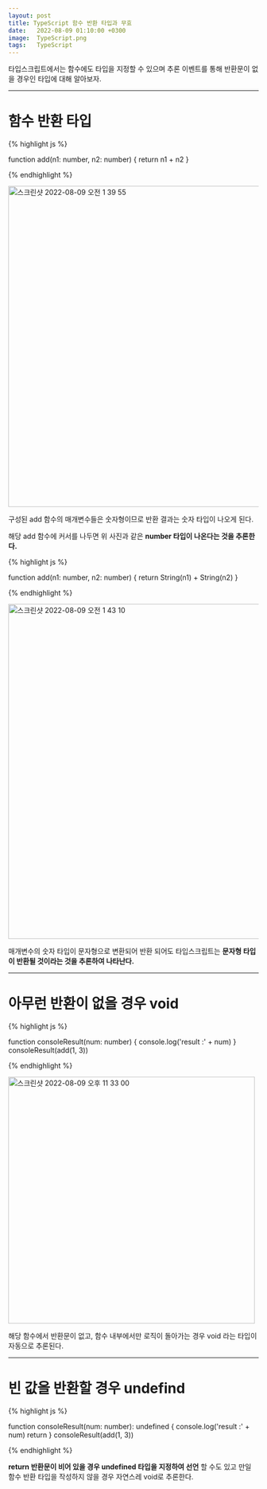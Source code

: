 ```yaml
---
layout: post
title: TypeScript 함수 반환 타입과 무효
date:   2022-08-09 01:10:00 +0300
image:  TypeScript.png
tags:   TypeScript
---
```


타입스크립트에서는 함수에도 타입을 지정할 수 있으며 추론 이벤트를 통해 반환문이 없을 경우인 타입에 대해 알아보자.

---


# 함수 반환 타입

{% highlight js %}

function add(n1: number, n2: number) {
  return n1 + n2
}

{% endhighlight %}

<img width="645" alt="스크린샷 2022-08-09 오전 1 39 55" src="https://user-images.githubusercontent.com/78064720/183469078-060c59d5-de91-480b-ad20-3273cd920d7a.png">

구성된 add 함수의 매개변수들은 숫자형이므로 반환 결과는 숫자 타입이 나오게 된다.

해당 add 함수에 커서를 나두면 위 사진과 같은 __number 타입이 나온다는 것을 추론한다.__

{% highlight js %}

function add(n1: number, n2: number) {
  return String(n1) + String(n2)
}

{% endhighlight %}

<img width="673" alt="스크린샷 2022-08-09 오전 1 43 10" src="https://user-images.githubusercontent.com/78064720/183469643-5b1b94a5-78fe-4cd3-8e13-c1aabbc5bff7.png">

매개변수의 숫자 타입이 문자형으로 변환되어 반환 되어도 타입스크립트는 __문자형 타입이 반환될 것이라는 것을 추론하여 나타난다.__

---

# 아무런 반환이 없을 경우 void

{% highlight js %}

function consoleResult(num: number) {
 console.log('result :' + num)
}
consoleResult(add(1, 3))

{% endhighlight %}

<img width="496" alt="스크린샷 2022-08-09 오후 11 33 00" src="https://user-images.githubusercontent.com/78064720/183676350-909f150f-b643-4003-af3f-4e92dea30722.png">


해당 함수에서 반환문이 없고, 함수 내부에서만 로직이 돌아가는 경우 void 라는 타입이 자동으로 추론된다.

---

# 빈 값을 반환할 경우 undefind 


{% highlight js %}

function consoleResult(num: number): undefined {
 console.log('result :' + num)
 return
}
consoleResult(add(1, 3))

{% endhighlight %}

__return 반환문이 비어 있을 경우 undefined 타입을 지정하여 선언__ 할 수도 있고 만일 함수 반환 타입을 작성하지 않을 경우 자연스레 void로 추론한다.



